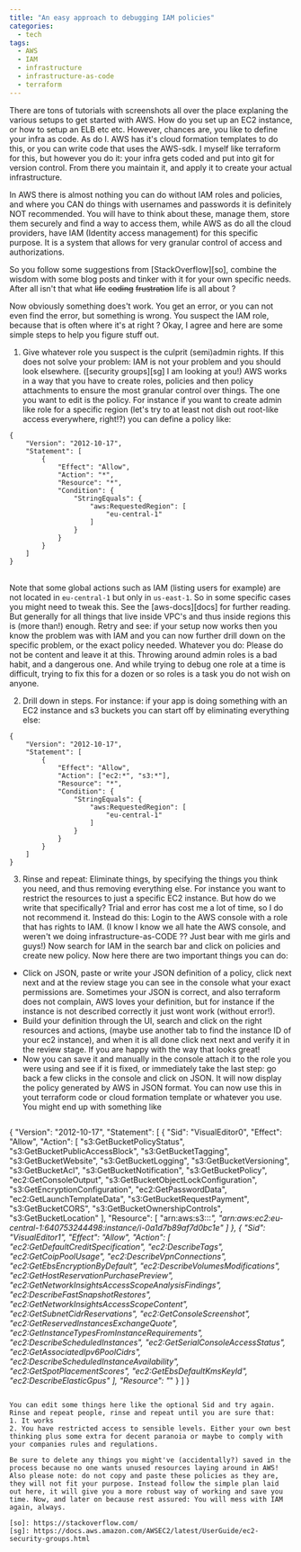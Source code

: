 ```yaml
---
title: "An easy approach to debugging IAM policies"
categories:
  - tech
tags:
  - AWS
  - IAM
  - infrastructure
  - infrastructure-as-code
  - terraform
---
```


There are tons of tutorials with screenshots all over the place explaning the various setups to get started with AWS. How do you set up an EC2 instance, or how to setup an ELB etc etc.
However, chances are, you like to define your infra as code. As do I. AWS has it's cloud formation templates to do this, or you can write code that uses the AWS-sdk. I myself like terraform for this,
but however you do it: your infra gets coded and put into git for version control. From there you maintain it, and apply it to create your actual infrastructure.

In AWS there is almost nothing you can do without IAM roles and policies, and where you CAN do things with usernames and passwords it is definitely NOT recommended. You will have to think about these, manage them, store them securely and find a way to access them, while AWS as do all the cloud providers, have IAM (Identity access management) for this specific purpose. It is a system that allows for very granular control of access and authorizations.

So you follow some suggestions from [StackOverflow][so], combine the wisdom with some blog posts and tinker with it for your own specific needs. After all isn't that what ~~life~~ ~~coding~~ ~~frustration~~ life is all about ?

Now obviously something does't work. You get an error, or you can not even find the error, but something is wrong. You suspect the IAM role, because that is often where it's at right ?
Okay, I agree and here are some simple steps to help you figure stuff out.

1. Give whatever role you suspect is the culprit (semi)admin rights. If this does not solve your problem: IAM is not your problem and you should look elsewhere. ([security groups][sg] I am looking at you!)
AWS works in a way that you have to create roles, policies and then policy attachments to ensure the most granular control over things. The one you want to edit is the policy.
For instance if you want to create admin like role for a specific region (let's try to at least not dish out root-like access everywhere, right!?) you can define a policy like:
```
{
    "Version": "2012-10-17",
    "Statement": [
        {
            "Effect": "Allow",
            "Action": "*",
            "Resource": "*",
            "Condition": {
                "StringEquals": {
                    "aws:RequestedRegion": [
                        "eu-central-1"
                    ]
                }
            }
        }
    ]
}
```
\
Note that some global actions such as IAM (listing users for example) are not located in `eu-central-1` but only in `us-east-1`. So in some specific cases you might need to tweak this. See the [aws-docs][docs] for further reading. But generally for all things that live inside VPC's and thus inside regions this is (more than!) enough. Retry and see: if your setup now works then you know the problem was with IAM and you can now further drill down on the specific problem, or the exact policy needed. Whatever you do: Please do not be content and leave it at this. Throwing around admin roles is a bad habit, and a dangerous one. And while trying to debug one role at a time is difficult, trying to fix this for a dozen or so roles is a task you do not wish on anyone.

2. Drill down in steps. For instance: if your app is doing something with an EC2 instance and s3 buckets you can start off by eliminating everything else:
```
{
    "Version": "2012-10-17",
    "Statement": [
        {
            "Effect": "Allow",
            "Action": ["ec2:*", "s3:*"],
            "Resource": "*",
            "Condition": {
                "StringEquals": {
                    "aws:RequestedRegion": [
                        "eu-central-1"
                    ]
                }
            }
        }
    ]
}
```

3. Rinse and repeat: Eliminate things, by specifying the things you think you need, and thus removing everything else. For instance you want to restrict the resources to just a specific EC2 instance.
But how do we write that specifically? Trial and error has cost me a lot of time, so I do not recommend it. Instead do this: Login to the AWS console with a role that has rights to IAM. (I know I know we all hate the AWS console, and weren't we doing infrastructure-as-CODE ?? Just bear with me girls and guys!) Now search for IAM in the search bar and click on policies and create new policy. Now here there are two important things you can do:
 - Click on JSON, paste or write your JSON definition of a policy, click next next and at the review stage you can see in the console what your exact permissions are. Sometimes your JSON is correct, and also terraform does not complain, AWS loves your definition, but for instance if the instance is not described correctly it just wont work (without error!).
 - Build your definition through the UI, search and click on the right resources and actions, (maybe use another tab to find the instance ID of your ec2 instance), and when it is all done click next next and verify it in the review stage. If you are happy with the way that looks great!
 - Now you can save it and manually in the console attach it to the role you were using and see if it is fixed, or immediately take the last step: go back a few clicks in the console and click on JSON. It will now display the policy generated by AWS in JSON format. You can now use this in yout terraform code or cloud formation template or whatever you use. You might end up with something like
     ```
{
    "Version": "2012-10-17",
    "Statement": [
        {
            "Sid": "VisualEditor0",
            "Effect": "Allow",
            "Action": [
                "s3:GetBucketPolicyStatus",
                "s3:GetBucketPublicAccessBlock",
                "s3:GetBucketTagging",
                "s3:GetBucketWebsite",
                "s3:GetBucketLogging",
                "s3:GetBucketVersioning",
                "s3:GetBucketAcl",
                "s3:GetBucketNotification",
                "s3:GetBucketPolicy",
                "ec2:GetConsoleOutput",
                "s3:GetBucketObjectLockConfiguration",
                "s3:GetEncryptionConfiguration",
                "ec2:GetPasswordData",
                "ec2:GetLaunchTemplateData",
                "s3:GetBucketRequestPayment",
                "s3:GetBucketCORS",
                "s3:GetBucketOwnershipControls",
                "s3:GetBucketLocation"
            ],
            "Resource": [
                "arn:aws:s3:::*",
                "arn:aws:ec2:eu-central-1:640753244498:instance/i-0a1d7b89af7d0bc1e"
            ]
        },
        {
            "Sid": "VisualEditor1",
            "Effect": "Allow",
            "Action": [
                "ec2:GetDefaultCreditSpecification",
                "ec2:DescribeTags",
                "ec2:GetCoipPoolUsage",
                "ec2:DescribeVpnConnections",
                "ec2:GetEbsEncryptionByDefault",
                "ec2:DescribeVolumesModifications",
                "ec2:GetHostReservationPurchasePreview",
                "ec2:GetNetworkInsightsAccessScopeAnalysisFindings",
                "ec2:DescribeFastSnapshotRestores",
                "ec2:GetNetworkInsightsAccessScopeContent",
                "ec2:GetSubnetCidrReservations",
                "ec2:GetConsoleScreenshot",
                "ec2:GetReservedInstancesExchangeQuote",
                "ec2:GetInstanceTypesFromInstanceRequirements",
                "ec2:DescribeScheduledInstances",
                "ec2:GetSerialConsoleAccessStatus",
                "ec2:GetAssociatedIpv6PoolCidrs",
                "ec2:DescribeScheduledInstanceAvailability",
                "ec2:GetSpotPlacementScores",
                "ec2:GetEbsDefaultKmsKeyId",
                "ec2:DescribeElasticGpus"
            ],
            "Resource": "*"
        }
    ]
}
```

You can edit some things here like the optional Sid and try again. Rinse and repeat people, rinse and repeat until you are sure that:
1. It works
2. You have restricted access to sensible levels. Either your own best thinking plus some extra for decent paranoia or maybe to comply with your companies rules and regulations.

Be sure to delete any things you might've (accidentally?) saved in the process because no one wants unused resources laying around in AWS!
Also please note: do not copy and paste these policies as they are, they will not fit your purpose. Instead follow the simple plan laid out here, it will give you a more robust way of working and save you time. Now, and later on because rest assured: You will mess with IAM again, always.

[so]: https://stackoverflow.com/
[sg]: https://docs.aws.amazon.com/AWSEC2/latest/UserGuide/ec2-security-groups.html
